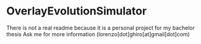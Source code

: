 OverlayEvolutionSimulator
=========================
There is not a real readme because it is a personal project for my bachelor thesis
Ask me for more information (lorenzo[dot]ghiro[at]gmail[dot]com)
